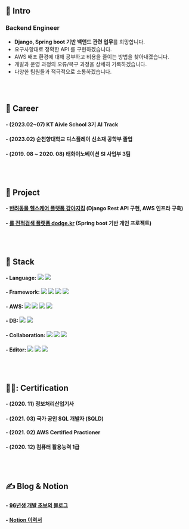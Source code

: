 ## 👋 Intro
### Backend Engineer
- **Django, Spring boot 기반 백앤드 관련 업무**를 희망합니다.
- 요구사항대로 정확한 API 를 구현하겠습니다.
- AWS 배포 환경에 대해 공부하고 비용을 줄이는 방법을 찾아내겠습니다.
- 개발과 운영 과정의 오류/복구 과정을 상세히 기록하겠습니다.
- 다양한 팀원들과 적극적으로 소통하겠습니다.

<!--#### - Resume: [Resume/이력서](https://little-bit-cf9.notion.site/56b5bbf4385a4872b54700763239187a)-->
<br><br/>
## 🏢 Career
#### - (2023.02~07) KT Aivle School 3기 AI Track
#### - (2023.02) 순천향대학교 디스플레이 신소재 공학부 졸업
#### - (2019. 08 ~ 2020. 08) 태화이노베이션 SI 사업부 3팀
<br><br/>
## 🚀 Project
#### - [반려동물 헬스케어 플랫폼 강아지킴](https://github.com/kwakchaewon/kangazikim) (Django Rest API 구현, AWS 인프라 구축)
#### - [롤 전적검색 플랫폼 dodge.kr](https://github.com/kwakchaewon/dodgekr) (Spring boot 기반 개인 프로젝트)
<br><br/>
## 🏁 Stack
#### - Language: <img src="https://img.shields.io/badge/python-3776AB?style=for-the-badge&logo=python&logoColor=white"> <img src="https://img.shields.io/badge/JAVA-6DB33F?style=for-the-badge&logo=gradle&logoColor=white">
#### - Framework: <img src="https://img.shields.io/badge/Django-008000?style=for-the-badge&logo=Django&logoColor=white"> <img src="https://img.shields.io/badge/DRF-092E20?style=for-the-badge&logo=Django&logoColor=white"> <img src="https://img.shields.io/badge/SPRING BOOT-6DB33F?style=for-the-badge&logo=springboot&logoColor=white"> <img src="https://img.shields.io/badge/SPRING SECURITY-6DB33F?style=for-the-badge&logo=springsecurity&logoColor=white">
#### - AWS: <img src="https://img.shields.io/badge/IAM-232F3E?style=for-the-badge&logo=amazonaws&logoColor=white"> <img src="https://img.shields.io/badge/EC2-FF9900?style=for-the-badge&logo=amazonec2&logoColor=white"> <img src="https://img.shields.io/badge/RDS-527FFF?style=for-the-badge&logo=amazonrds&logoColor=white"> <img src="https://img.shields.io/badge/S3-569A31?style=for-the-badge&logo=amazons3&logoColor=white">
#### - DB: <img src="https://img.shields.io/badge/mysql-4479A1?style=for-the-badge&logo=python&logoColor=white"> <img src="https://img.shields.io/badge/oracle-F80000?style=for-the-badge&logo=oracle&logoColor=white">
#### - Collaboration: <img src="https://img.shields.io/badge/git-F05032?style=for-the-badge&logo=git&logoColor=white"> <img src="https://img.shields.io/badge/slack-4A154B?style=for-the-badge&logo=slack&logoColor=white"> <img src="https://img.shields.io/badge/notion-000000?style=for-the-badge&logo=notion&logoColor=white"> 
#### - Editor: <img src="https://img.shields.io/badge/pycharm-000000?style=for-the-badge&logo=pycharm&logoColor=white"> <img src="https://img.shields.io/badge/ECLIPSE-2C2255?style=for-the-badge&logo=eclipseide&logoColor=white"> <img src="https://img.shields.io/badge/IntelliiJ-2C2255?style=for-the-badge&logo=intellijidea&logoColor=white">
<br><br/>
## 👨‍🎓: Certification
#### - (2020. 11) 정보처리산업기사
#### - (2021. 03) 국가 공인 SQL 개발자 (SQLD)
#### - (2021. 02) AWS Certified Practioner
#### - (2020. 12) 컴퓨터 활용능력 1급
<br><br/>
## ✍️ Blog & Notion
#### - [96년생 개발 초보의 블로그](https://ksh03003.tistory.com/)
#### - [Notion 이력서](https://little-bit-cf9.notion.site/56b5bbf4385a4872b54700763239187a)
<br><br/>

<!--
**kwakchaewon/kwakchaewon** is a ✨ _special_ ✨ repository because its `README.md` (this file) appears on your GitHub profile.

Here are some ideas to get you started:

- 🔭 I’m currently working on ...
- 🌱 I’m currently learning ...
- 👯 I’m looking to collaborate on ...
- 🤔 I’m looking for help with ...
- 💬 Ask me about ...
- 📫 How to reach me: ...
- 😄 Pronouns: ...
- ⚡ Fun fact: ...
-->
